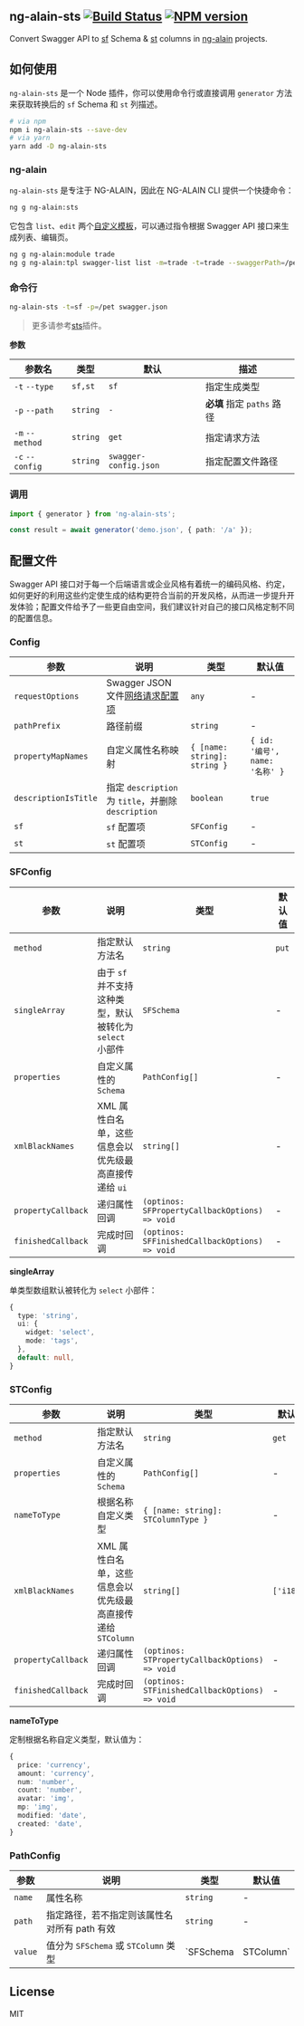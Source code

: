 ## ng-alain-sts [![Build Status](https://img.shields.io/travis/ng-alain/ng-alain-sts/master.svg?style=flat-square)](https://travis-ci.org/ng-alain/ng-alain-sts) [![NPM version](https://img.shields.io/npm/v/ng-alain-sts.svg?style=flat-square)](https://www.npmjs.com/package/ng-alain-sts)

Convert Swagger API to [sf](https://ng-alain.com/form/schema) Schema & [st](https://ng-alain.com/components/table#STColumn) columns in [ng-alain](https://ng-alain.com) projects.

## 如何使用

`ng-alain-sts` 是一个 Node 插件，你可以使用命令行或直接调用 `generator` 方法来获取转换后的 `sf` Schema 和 `st` 列描述。

```bash
# via npm
npm i ng-alain-sts --save-dev
# via yarn
yarn add -D ng-alain-sts
```

### ng-alain

`ng-alain-sts` 是专注于 NG-ALAIN，因此在 NG-ALAIN CLI 提供一个快捷命令：

```bash
ng g ng-alain:sts
```

它包含 `list`、`edit` 两个[自定义模板](https://ng-alain.com/cli/generate#Custom-template-page)，可以通过指令根据 Swagger API 接口来生成列表、编辑页。

```bash
ng g ng-alain:module trade
ng g ng-alain:tpl swagger-list list -m=trade -t=trade --swaggerPath=/pet/findByStatus
```

### 命令行

```bash
ng-alain-sts -t=sf -p=/pet swagger.json
```

> 更多请参考[sts](https://ng-alain.com/cli/plugin#sts)插件。

**参数**

| 参数名          | 类型     | 默认                  | 描述                       |
|-----------------|----------|-----------------------|--------------------------|
| `-t` `--type`   | `sf,st`  | `sf`                  | 指定生成类型               |
| `-p` `--path`   | `string` | `-`                   | **必填** 指定 `paths` 路径 |
| `-m` `--method` | `string` | `get`                 | 指定请求方法               |
| `-c` `--config` | `string` | `swagger-config.json` | 指定配置文件路径           |

### 调用

```ts
import { generator } from 'ng-alain-sts';

const result = await generator('demo.json', { path: '/a' });
```

## 配置文件

Swagger API 接口对于每一个后端语言或企业风格有着统一的编码风格、约定，如何更好的利用这些约定使生成的结构更符合当前的开发风格，从而进一步提升开发体验；配置文件给予了一些更自由空间，我们建议针对自己的接口风格定制不同的配置信息。

### Config

| 参数             | 说明                     | 类型  | 默认值 |
|------------------|-------------------------|-------|--------|
| `requestOptions` | Swagger JSON 文件[网络请求配置项](https://github.com/request/request#requestoptions-callback) | `any` | -      |
| `pathPrefix` | 路径前缀 | `string` | - |
| `propertyMapNames` | 自定义属性名称映射 | `{ [name: string]: string }` | `{ id: '编号', name: '名称' }` |
| `descriptionIsTitle` | 指定 `description` 为 `title`，并删除 `description` | `boolean` | `true` |
| `sf` | `sf` 配置项 | `SFConfig` | - |
| `st` | `st` 配置项 | `STConfig` | - |

### SFConfig

| 参数             | 说明                     | 类型  | 默认值 |
|------------------|-------------------------|-------|--------|
| `method` | 指定默认方法名 | `string` | `put` |
| `singleArray` | 由于 `sf` 并不支持这种类型，默认被转化为 `select` 小部件 | `SFSchema` | - |
| `properties` | 自定义属性的 `Schema` | `PathConfig[]` | - |
| `xmlBlackNames` | XML 属性白名单，这些信息会以优先级最高直接传递给 `ui` | `string[]` | - |
| `propertyCallback` | 递归属性回调 | `(optinos: SFPropertyCallbackOptions) => void` | - |
| `finishedCallback` | 完成时回调 | `(optinos: SFFinishedCallbackOptions) => void` | - |

**singleArray**

单类型数组默认被转化为 `select` 小部件：

```ts
{
  type: 'string',
  ui: {
    widget: 'select',
    mode: 'tags',
  },
  default: null,
}
```

### STConfig

| 参数             | 说明                     | 类型  | 默认值 |
|------------------|-------------------------|-------|--------|
| `method` | 指定默认方法名 | `string` | `get` |
| `properties` | 自定义属性的 `Schema` | `PathConfig[]` | - |
| `nameToType` | 根据名称自定义类型 | `{ [name: string]: STColumnType }` | - |
| `xmlBlackNames` | XML 属性白名单，这些信息会以优先级最高直接传递给 `STColumn` | `string[]` | `['i18n']` |
| `propertyCallback` | 递归属性回调 | `(optinos: STPropertyCallbackOptions) => void` | - |
| `finishedCallback` | 完成时回调 | `(optinos: STFinishedCallbackOptions) => void` | - |

**nameToType**

定制根据名称自定义类型，默认值为：

```ts
{
  price: 'currency',
  amount: 'currency',
  num: 'number',
  count: 'number',
  avatar: 'img',
  mp: 'img',
  modified: 'date',
  created: 'date',
}
```

### PathConfig

| 参数    | 说明    | 类型  | 默认值 |
|--------|---------|-------|--------|
| `name` | 属性名称 | `string` | - |
| `path` | 指定路径，若不指定则该属性名对所有 path 有效 | `string` | - |
| `value` | 值分为 `SFSchema` 或 `STColumn` 类型 | `SFSchema | STColumn` | - |

## License

MIT
